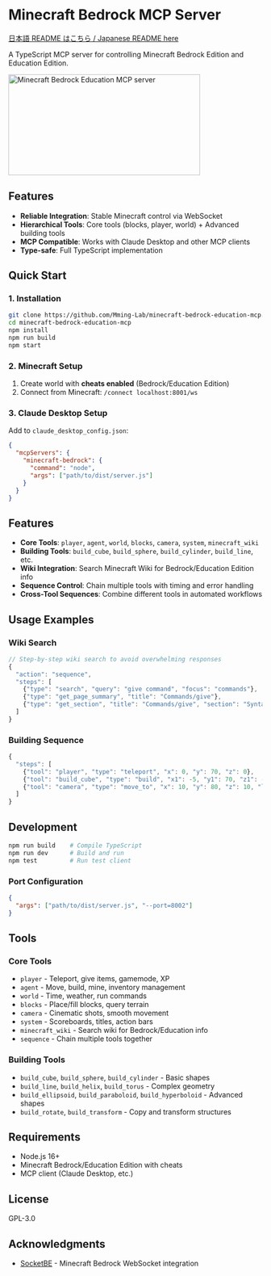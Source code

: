 # Minecraft Bedrock MCP Server

[日本語 README はこちら / Japanese README here](README_ja.md)

A TypeScript MCP server for controlling Minecraft Bedrock Edition and Education Edition.

<a href="https://glama.ai/mcp/servers/@Mming-Lab/minecraft-bedrock-education-mcp">
  <img width="380" height="200" src="https://glama.ai/mcp/servers/@Mming-Lab/minecraft-bedrock-education-mcp/badge" alt="Minecraft Bedrock Education MCP server" />
</a>

## Features

- **Reliable Integration**: Stable Minecraft control via WebSocket
- **Hierarchical Tools**: Core tools (blocks, player, world) + Advanced building tools
- **MCP Compatible**: Works with Claude Desktop and other MCP clients
- **Type-safe**: Full TypeScript implementation

## Quick Start

### 1. Installation
```bash
git clone https://github.com/Mming-Lab/minecraft-bedrock-education-mcp.git
cd minecraft-bedrock-education-mcp
npm install
npm run build
npm start
```

### 2. Minecraft Setup
1. Create world with **cheats enabled** (Bedrock/Education Edition)
2. Connect from Minecraft: `/connect localhost:8001/ws`

### 3. Claude Desktop Setup
Add to `claude_desktop_config.json`:
```json
{
  "mcpServers": {
    "minecraft-bedrock": {
      "command": "node",
      "args": ["path/to/dist/server.js"]
    }
  }
}
```

## Features

- **Core Tools**: `player`, `agent`, `world`, `blocks`, `camera`, `system`, `minecraft_wiki`
- **Building Tools**: `build_cube`, `build_sphere`, `build_cylinder`, `build_line`, etc.
- **Wiki Integration**: Search Minecraft Wiki for Bedrock/Education Edition info
- **Sequence Control**: Chain multiple tools with timing and error handling
- **Cross-Tool Sequences**: Combine different tools in automated workflows

## Usage Examples

### Wiki Search
```javascript
// Step-by-step wiki search to avoid overwhelming responses
{
  "action": "sequence",
  "steps": [
    {"type": "search", "query": "give command", "focus": "commands"},
    {"type": "get_page_summary", "title": "Commands/give"},
    {"type": "get_section", "title": "Commands/give", "section": "Syntax"}
  ]
}
```

### Building Sequence
```javascript
{
  "steps": [
    {"tool": "player", "type": "teleport", "x": 0, "y": 70, "z": 0},
    {"tool": "build_cube", "type": "build", "x1": -5, "y1": 70, "z1": -5, "x2": 5, "y2": 75, "z2": 5, "material": "diamond_block"},
    {"tool": "camera", "type": "move_to", "x": 10, "y": 80, "z": 10, "look_at_x": 0, "look_at_y": 72, "look_at_z": 0}
  ]
}
```

## Development

```bash
npm run build    # Compile TypeScript
npm run dev      # Build and run
npm test         # Run test client
```

### Port Configuration
```json
{
  "args": ["path/to/dist/server.js", "--port=8002"]
}
```

## Tools

### Core Tools
- `player` - Teleport, give items, gamemode, XP
- `agent` - Move, build, mine, inventory management  
- `world` - Time, weather, run commands
- `blocks` - Place/fill blocks, query terrain
- `camera` - Cinematic shots, smooth movement
- `system` - Scoreboards, titles, action bars
- `minecraft_wiki` - Search wiki for Bedrock/Education info
- `sequence` - Chain multiple tools together

### Building Tools
- `build_cube`, `build_sphere`, `build_cylinder` - Basic shapes
- `build_line`, `build_helix`, `build_torus` - Complex geometry  
- `build_ellipsoid`, `build_paraboloid`, `build_hyperboloid` - Advanced shapes
- `build_rotate`, `build_transform` - Copy and transform structures

## Requirements

- Node.js 16+
- Minecraft Bedrock/Education Edition with cheats
- MCP client (Claude Desktop, etc.)

## License

GPL-3.0

## Acknowledgments

- [SocketBE](https://github.com/tutinoko2048/SocketBE) - Minecraft Bedrock WebSocket integration